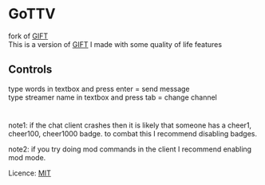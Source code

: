 # GoTTV
fork of [GIFT](https://github.com/issork/gift)  
This is a version of [GIFT](https://github.com/issork/gift) I made with some quality of life features  
## Controls  
type words in textbox and press enter = send message  
type streamer name in textbox and press tab = change channel  
  #
note1: if the chat client crashes then it is likely that someone has a cheer1, cheer100, cheer1000 badge. to combat this I recommend disabling badges.

note2: if you try doing mod commands in the client I recommend enabling mod mode. 
  
  Licence: [MIT](LICENSE)